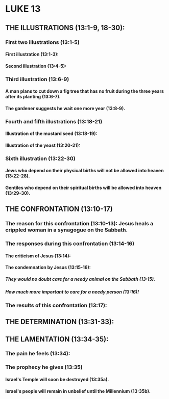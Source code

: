 ---
---
# LUKE 13
## THE ILLUSTRATIONS (13:1-9, 18-30): 
###  First two illustrations (13:1-5) 
####  First illustration (13:1-3): 
####  Second illustration (13:4-5): 
###  Third illustration (13:6-9) 
####  A man plans to cut down a fig tree that has no fruit during the three years after its planting (13:6-7). 
####  The gardener suggests he wait one more year (13:8-9). 
###  Fourth and fifth illustrations (13:18-21) 
####  Illustration of the mustard seed (13:18-19): 
####  Illustration of the yeast (13:20-21): 
###  Sixth illustration (13:22-30) 
####  Jews who depend on their physical births will not be allowed into heaven (13:22-28). 
####  Gentiles who depend on their spiritual births will be allowed into heaven (13:29-30). 
## THE CONFRONTATION (13:10-17) 
###  The reason for this confrontation (13:10-13): Jesus heals a crippled woman in a synagogue on the Sabbath. 
###  The responses during this confrontation (13:14-16) 
####  The criticism of Jesus (13:14): 
####  The condemnation by Jesus (13:15-16): 
#####  They would no doubt care for a needy animal on the Sabbath (13:15). 
#####  How much more important to care for a needy person (13:16)! 
###  The results of this confrontation (13:17): 
## THE DETERMINATION (13:31-33): 
## THE LAMENTATION (13:34-35): 
###  The pain he feels (13:34): 
###  The prophecy he gives (13:35) 
####  Israel\'s Temple will soon be destroyed (13:35a). 
####  Israel\'s people will remain in unbelief until the Millennium (13:35b). 
